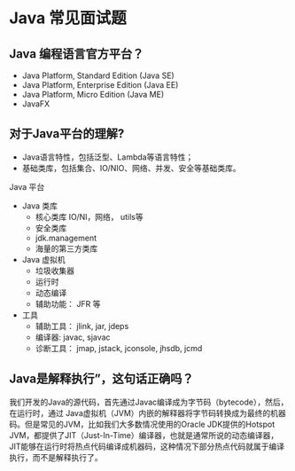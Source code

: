 # Java 常见面试题

## Java 编程语言官方平台？

- Java Platform, Standard Edition (Java SE)
- Java Platform, Enterprise Edition (Java EE)
- Java Platform, Micro Edition (Java ME)
- JavaFX

## 对于Java平台的理解?

- Java语言特性，包括泛型、Lambda等语言特性；
- 基础类库，包括集合、IO/NIO、网络、并发、安全等基础类库。


Java 平台

  - Java 类库
    - 核心类库 IO/NI，网络， utils等
    - 安全类库
    - jdk.management
    - 海量的第三方类库
  - Java 虚拟机
    - 垃圾收集器
    - 运行时
    - 动态编译
    - 辅助功能： JFR 等
  - 工具
    - 辅助工具： jlink, jar, jdeps 
    - 编译器: javac, sjavac
    - 诊断工具： jmap, jstack, jconsole, jhsdb, jcmd




## Java是解释执行”，这句话正确吗？

我们开发的Java的源代码，首先通过Javac编译成为字节码（bytecode），然后，在运行时，通过 Java虚拟机（JVM）内嵌的解释器将字节码转换成为最终的机器码。但是常见的JVM，比如我们大多数情况使用的Oracle JDK提供的Hotspot JVM，都提供了JIT（Just-In-Time）编译器，也就是通常所说的动态编译器，JIT能够在运行时将热点代码编译成机器码，这种情况下部分热点代码就属于编译执行，而不是解释执行了。